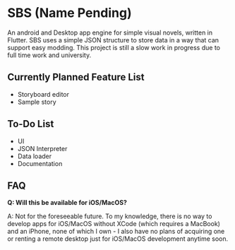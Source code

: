 # SBS (Name Pending)

An android and Desktop app engine for simple visual novels, written in Flutter. SBS uses a simple JSON structure to store data in a way that can support easy modding. This project is still a slow work in progress due to full time work and university.

## Currently Planned Feature List

- Storyboard editor
- Sample story

## To-Do List

- UI
- JSON Interpreter
- Data loader
- Documentation

## FAQ

**Q: Will this be available for iOS/MacOS?**

A: Not for the foreseeable future. To my knowledge, there is no way to develop apps for iOS/MacOS without XCode (which requires a MacBook) and an iPhone, none of which I own - I also have no plans of acquiring one or renting a remote desktop just for iOS/MacOS development anytime soon.
